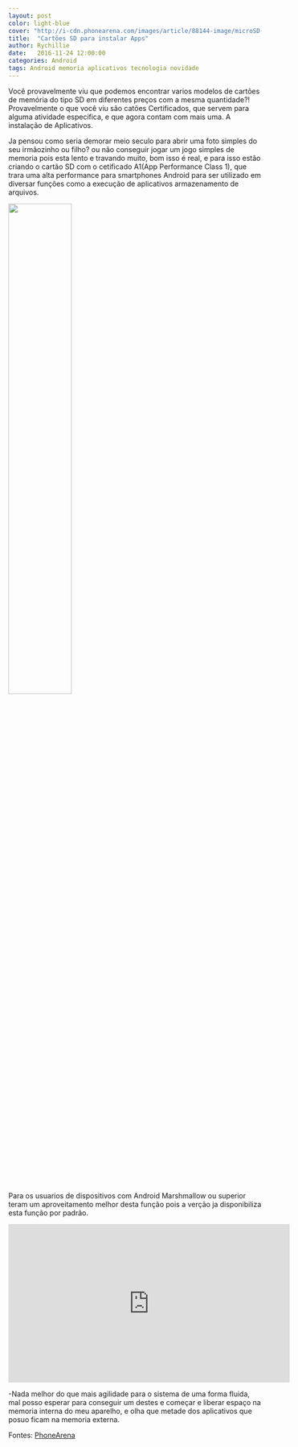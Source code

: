 ```yaml
---
layout: post
color: light-blue
cover: "http://i-cdn.phonearena.com/images/article/88144-image/microSD-cards-fast-enough-for-running-Android-apps-will-be-marked-with-the-new-A1-symbol.jpg"
title:  "Cartões SD para instalar Apps"
author: Rychillie
date:   2016-11-24 12:00:00
categories: Android
tags: Android memoria aplicativos tecnologia novidade
---
```

Você provavelmente viu que podemos encontrar varios modelos de cartões de memória do tipo SD em diferentes preços com a mesma quantidade?! Provavelmente o que você viu são catões Certificados, que servem para alguma atividade especifica, e que agora contam com mais uma. A instalação de Aplicativos.

Ja pensou como seria demorar meio seculo para abrir uma foto simples do seu irmãozinho ou filho? ou não conseguir jogar um jogo simples de memoria pois esta lento e travando muito, bom isso é real, e para isso estão criando o cartão SD com o cetificado A1(App Performance Class 1), que trara uma alta performance para smartphones Android para ser utilizado em diversar funções como a execução de aplicativos armazenamento de arquivos.

<img src="http://i-cdn.phonearena.com/images/articles/266290-thumb/AppPerf-ShortLong2-5e87c9f45bbc8016a5c0aa97f094df5d.jpg" align="middle" width="50%">

Para os usuarios de dispositivos com Android Marshmallow ou superior teram um aproveitamento melhor desta função pois a verção ja disponibiliza esta função por padrão.

<iframe width="560" height="315" src="https://www.youtube.com/embed/5DkrwfY2jw4" frameborder="0" allowfullscreen></iframe>

-Nada melhor do que mais agilidade para o sistema de uma forma fluida, mal posso esperar para conseguir um destes e começar e liberar espaço na memoria interna do meu aparelho, e olha que metade dos aplicativos que posuo ficam na memoria externa.

Fontes: <a href="http://www.phonearena.com/news/microSD-cards-fast-enough-for-running-Android-apps-will-be-marked-with-the-new-A1-symbol_id88144">PhoneArena</a>

<script async src="//pagead2.googlesyndication.com/pagead/js/adsbygoogle.js"></script>
<!-- Final_texto_okgnow -->
<ins class="adsbygoogle"
     style="display:block"
     data-ad-client="ca-pub-7837358846130941"
     data-ad-slot="9265933715"
     data-ad-format="auto"></ins>
<script>
(adsbygoogle = window.adsbygoogle || []).push({});
</script>
